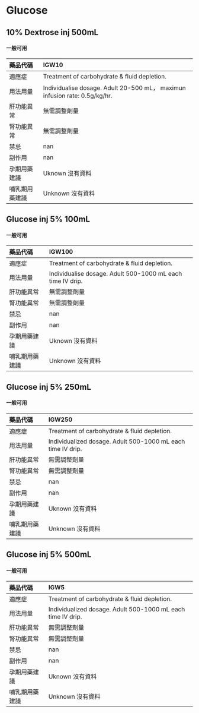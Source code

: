 # Glucose

## 10% Dextrose inj 500mL

#### 一般可用

| 藥品代碼       | IGW10                                                                      |
|:---------------|:---------------------------------------------------------------------------|
| 適應症         | Treatment of carbohydrate & fluid depletion.                               |
| 用法用量       | Individualise dosage. Adult 20-500 mL， maximun infusion rate: 0.5g/kg/hr. |
| 肝功能異常     | 無需調整劑量                                                               |
| 腎功能異常     | 無需調整劑量                                                               |
| 禁忌           | nan                                                                        |
| 副作用         | nan                                                                        |
| 孕期用藥建議   | Uknown 沒有資料                                                            |
| 哺乳期用藥建議 | Unknown 沒有資料                                                           |

## Glucose inj 5% 100mL

#### 一般可用

| 藥品代碼       | IGW100                                                     |
|:---------------|:-----------------------------------------------------------|
| 適應症         | Treatment of carbohydrate & fluid depletion.               |
| 用法用量       | Individualise dosage. Adult 500-1000 mL each time IV drip. |
| 肝功能異常     | 無需調整劑量                                               |
| 腎功能異常     | 無需調整劑量                                               |
| 禁忌           | nan                                                        |
| 副作用         | nan                                                        |
| 孕期用藥建議   | Uknown 沒有資料                                            |
| 哺乳期用藥建議 | Unknown 沒有資料                                           |

## Glucose inj 5% 250mL

#### 一般可用

| 藥品代碼       | IGW250                                                      |
|:---------------|:------------------------------------------------------------|
| 適應症         | Treatment of carbohydrate & fluid depletion.                |
| 用法用量       | Individualized dosage. Adult 500-1000 mL each time IV drip. |
| 肝功能異常     | 無需調整劑量                                                |
| 腎功能異常     | 無需調整劑量                                                |
| 禁忌           | nan                                                         |
| 副作用         | nan                                                         |
| 孕期用藥建議   | Uknown 沒有資料                                             |
| 哺乳期用藥建議 | Unknown 沒有資料                                            |

## Glucose inj 5% 500mL

#### 一般可用

| 藥品代碼       | IGW5                                                        |
|:---------------|:------------------------------------------------------------|
| 適應症         | Treatment of carbohydrate & fluid depletion.                |
| 用法用量       | Individualized dosage. Adult 500-1000 mL each time IV drip. |
| 肝功能異常     | 無需調整劑量                                                |
| 腎功能異常     | 無需調整劑量                                                |
| 禁忌           | nan                                                         |
| 副作用         | nan                                                         |
| 孕期用藥建議   | Uknown 沒有資料                                             |
| 哺乳期用藥建議 | Unknown 沒有資料                                            |

